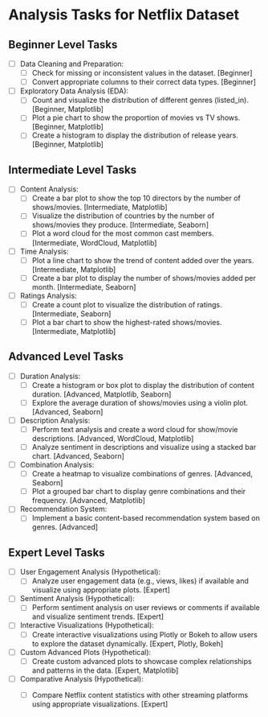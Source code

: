 # Analysis Tasks for Netflix Dataset

## Beginner Level Tasks
- [ ] Data Cleaning and Preparation:
  - [ ] Check for missing or inconsistent values in the dataset. [Beginner]
  - [ ] Convert appropriate columns to their correct data types. [Beginner]

- [ ] Exploratory Data Analysis (EDA):
  - [ ] Count and visualize the distribution of different genres (listed_in). [Beginner, Matplotlib]
  - [ ] Plot a pie chart to show the proportion of movies vs TV shows. [Beginner, Matplotlib]
  - [ ] Create a histogram to display the distribution of release years. [Beginner, Matplotlib]

## Intermediate Level Tasks
- [ ] Content Analysis:
  - [ ] Create a bar plot to show the top 10 directors by the number of shows/movies. [Intermediate, Matplotlib]
  - [ ] Visualize the distribution of countries by the number of shows/movies they produce. [Intermediate, Seaborn]
  - [ ] Plot a word cloud for the most common cast members. [Intermediate, WordCloud, Matplotlib]

- [ ] Time Analysis:
  - [ ] Plot a line chart to show the trend of content added over the years. [Intermediate, Matplotlib]
  - [ ] Create a bar plot to display the number of shows/movies added per month. [Intermediate, Seaborn]

- [ ] Ratings Analysis:
  - [ ] Create a count plot to visualize the distribution of ratings. [Intermediate, Seaborn]
  - [ ] Plot a bar chart to show the highest-rated shows/movies. [Intermediate, Matplotlib]

## Advanced Level Tasks
- [ ] Duration Analysis:
  - [ ] Create a histogram or box plot to display the distribution of content duration. [Advanced, Matplotlib, Seaborn]
  - [ ] Explore the average duration of shows/movies using a violin plot. [Advanced, Seaborn]

- [ ] Description Analysis:
  - [ ] Perform text analysis and create a word cloud for show/movie descriptions. [Advanced, WordCloud, Matplotlib]
  - [ ] Analyze sentiment in descriptions and visualize using a stacked bar chart. [Advanced, Seaborn]

- [ ] Combination Analysis:
  - [ ] Create a heatmap to visualize combinations of genres. [Advanced, Seaborn]
  - [ ] Plot a grouped bar chart to display genre combinations and their frequency. [Advanced, Matplotlib]

- [ ] Recommendation System:
  - [ ] Implement a basic content-based recommendation system based on genres. [Advanced]

## Expert Level Tasks
- [ ] User Engagement Analysis (Hypothetical):
  - [ ] Analyze user engagement data (e.g., views, likes) if available and visualize using appropriate plots. [Expert]

- [ ] Sentiment Analysis (Hypothetical):
  - [ ] Perform sentiment analysis on user reviews or comments if available and visualize sentiment trends. [Expert]

- [ ] Interactive Visualizations (Hypothetical):
  - [ ] Create interactive visualizations using Plotly or Bokeh to allow users to explore the dataset dynamically. [Expert, Plotly, Bokeh]

- [ ] Custom Advanced Plots (Hypothetical):
  - [ ] Create custom advanced plots to showcase complex relationships and patterns in the data. [Expert, Matplotlib]

- [ ] Comparative Analysis (Hypothetical):
  - [ ] Compare Netflix content statistics with other streaming platforms using appropriate visualizations. [Expert]

